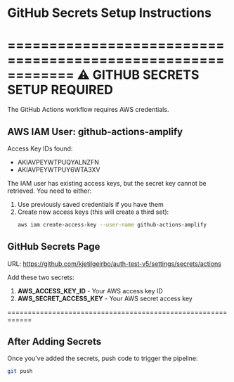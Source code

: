 # GitHub Secrets Setup Instructions

============================================================
⚠️  GITHUB SECRETS SETUP REQUIRED
============================================================

The GitHub Actions workflow requires AWS credentials.

## AWS IAM User: github-actions-amplify

Access Key IDs found: 
- AKIAVPEYWTPUQYALNZFN
- AKIAVPEYWTPUY6WTA3XV

The IAM user has existing access keys, but the secret key cannot be retrieved.
You need to either:
1. Use previously saved credentials if you have them
2. Create new access keys (this will create a third set):
   ```bash
   aws iam create-access-key --user-name github-actions-amplify
   ```

## GitHub Secrets Page

URL: https://github.com/kjetilgeirbo/auth-test-v5/settings/secrets/actions

Add these two secrets:
1. **AWS_ACCESS_KEY_ID** - Your AWS access key ID
2. **AWS_SECRET_ACCESS_KEY** - Your AWS secret access key

============================================================

## After Adding Secrets

Once you've added the secrets, push code to trigger the pipeline:
```bash
git push
```
